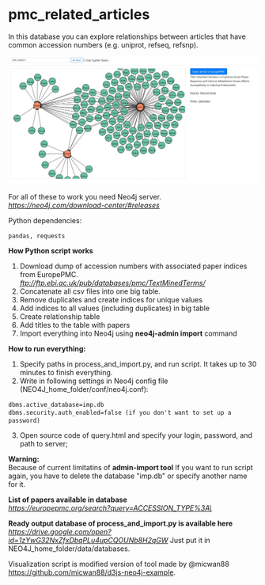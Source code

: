 # pmc_related_articles

In this database you can explore relationships between articles that have common accession numbers (e.g. uniprot, refseq, refsnp).

![alt text](https://raw.githubusercontent.com/VasylVaskivskyi/pmc_related_articles/master/d3js/screenshot.JPG)

For all of these to work you need Neo4j server.\
*https://neo4j.com/download-center/#releases*

Python dependencies: 	
```
pandas, requests
```
**How Python script works**
1. Download dump of accession numbers with associated paper indices from EuropePMC.\
*ftp://ftp.ebi.ac.uk/pub/databases/pmc/TextMinedTerms/*
2. Concatenate all csv files into one big table.
3. Remove duplicates and create indices for unique values
4. Add indices to all values (including duplicates) in big table
5. Create relationship table
6. Add titles to the table with papers
7. Import everything into Neo4j using **neo4j-admin import** command

**How to run everything:**
1. Specify paths in process_and_import.py, and run script. It takes up to 30 minutes to finish everything.
2. Write in following settings in Neo4j config file (NEO4J_home_folder/conf/neo4j.conf):
```
dbms.active_database=imp.db
dbms.security.auth_enabled=false (if you don't want to set up a password)
```
3. Open source code of query.html and specify your login, password, and path to server;


**Warning:**\
Because of current limitatins of **admin-import tool** If you want to run script again, you have to delete the database "imp.db" or specify another name for it.

**List of papers available in database**\
*https://europepmc.org/search?query=ACCESSION_TYPE%3A\*

**Ready output database of process_and_import.py is available here**\
*https://drive.google.com/open?id=1zYwG32NxZfxDbqPLu4upCQOUNb8H2qGW*
Just put it in NEO4J_home_folder/data/databases.

Visualization script is modified version of tool made by  @micwan88 https://github.com/micwan88/d3js-neo4j-example. 
